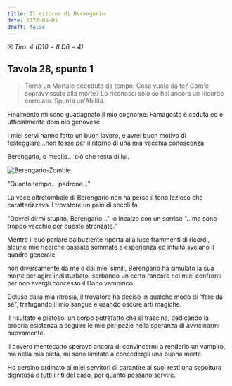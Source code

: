 ```yaml
---
title: Il ritorno di Berengario
date: 1372-06-01
draft: false
---
```


☒ _Tiro: 4 (D10 = 8 D6 = 4)_

## Tavola 28, spunto 1

> Torna un Mortale deceduto da tempo. Cosa vuole da te? Com'è sopravvissuto alla morte? Lo riconosci solo se hai ancora un Ricordo correlato. Spunta un'Abilità.

Finalmente mi sono guadagnato il mio cognome: Famagosta è caduta ed è ufficialmente dominio genovese. 

I miei servi hanno fatto un buon lavoro, e avrei buon motivo di festeggiare...non fosse per il ritorno di una mia vecchia conoscenza:

Berengario, o meglio... ciò che resta di lui.

![Berengario-Zombie](/img/berengario-zombie.jpeg)

"Quanto tempo... padrone..."

La voce oltretombale di Berengario non ha perso il tono lezioso che caratterizzava il trovatore un paio di secoli fa.

"Dovrei dirmi stupito, Berengario..." lo incalzo con un sorriso "...ma sono troppo vecchio per queste stronzate."

Mentre il suo parlare balbuziente riporta alla luce frammenti di ricordi, alcune mie ricerche passate sommate a esperienza ed intuito svelano il quadro generale:

non diversamente da me o dai miei simili, Berengario ha simulato la sua morte per agire indisturbato, serbando un certo rancore nei miei confronti per non avergli concesso il Dono vampirico.

Deluso dalla mia ritrosia, il trovatore ha deciso in qualche modo di "fare da sé", trafugando il mio sangue e usando oscure arti magiche.

Il risultato è pietoso: un corpo putrefatto che si trascina, dedicando la propria esistenza a seguire le mie peripezie nella speranza di avvicinarmi nuovamente.

Il povero mentecatto sperava ancora di convincermi a renderlo un vampiro, ma nella mia pietà, mi sono limitato a concedergli una buona morte.

Ho persino ordinato ai miei servitori di garantire ai suoi resti una sepoltura dignitosa e tutti i riti del caso, per quanto possano servire.

